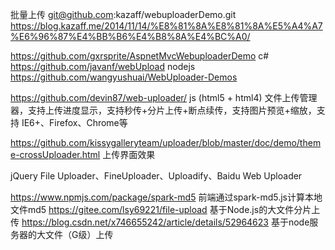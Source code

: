 
批量上传
git@github.com:kazaff/webuploaderDemo.git
https://blog.kazaff.me/2014/11/14/%E8%81%8A%E8%81%8A%E5%A4%A7%E6%96%87%E4%BB%B6%E4%B8%8A%E4%BC%A0/



https://github.com/gxrsprite/AspnetMvcWebuploaderDemo   c#
https://github.com/javanf/webUpload   nodejs
https://github.com/wangyushuai/WebUploader-Demos


https://github.com/devin87/web-uploader/  js (html5 + html4) 文件上传管理器，支持上传进度显示，支持秒传+分片上传+断点续传，支持图片预览+缩放，支持 IE6+、Firefox、Chrome等



https://github.com/kissygalleryteam/uploader/blob/master/doc/demo/theme-crossUploader.html  上传界面效果

jQuery File Uploader、FineUploader、Uploadify、Baidu Web Uploader



https://www.npmjs.com/package/spark-md5  前端通过spark-md5.js计算本地文件md5
https://gitee.com/lsy69221/file-upload    基于Node.js的大文件分片上传
https://blog.csdn.net/x746655242/article/details/52964623 基于node服务器的大文件（G级）上传 